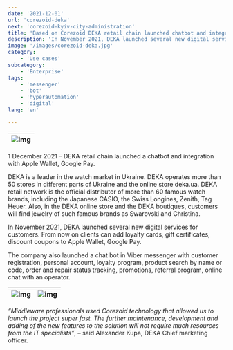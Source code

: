 ```yaml
---
date: '2021-12-01'
url: 'corezoid-deka'
next: 'corezoid-kyiv-city-administration'
title: 'Based on Corezoid DEKA retail chain launched chatbot and integration with Apple Wallet, Google Pay'
description: 'In November 2021, DEKA launched several new digital services for customers.'
image: '/images/corezoid-deka.jpg'
category:
    - 'Use cases'
subcategory:
	- 'Enterprise'
tags:
    - 'messenger'
    - 'bot'
    - 'hyperautomation'
    - 'digital'
lang: 'en' 

---
```


| ![img](/images/corezoid-deka.jpg) |
| :---: |

1 December 2021 – DEKA retail chain launched a chatbot and integration with Apple Wallet, Google Pay.

DEKA is a leader in the watch market in Ukraine. DEKA operates more than 50 stores in different parts of Ukraine and the online store deka.ua. DEKA retail network is the official distributor of more than 60 famous watch brands, including the Japanese CASIO, the Swiss Longines, Zenith, Tag Heuer. Also, in the DEKA online store and the DEKA boutiques, customers will find jewelry of such famous brands as Swarovski and Christina.

In November 2021, DEKA launched several new digital services for customers. From now on clients can add loyalty cards, gift certificates, discount coupons to Apple Wallet, Google Pay.

The company also launched a chat bot in Viber messenger with customer registration, personal account, loyalty program, product search by name or code, order and repair status tracking, promotions, referral program, online chat with an operator.

| ![img](/images/deka/deka-app.jpg) | ![img](/images/deka/deka-loyalty-card.jpg) |
| :---: | :---: |

*“Middleware professionals used Corezoid technology that allowed us to launch the project super fast. The further maintenance, development and adding of the new features to the solution will not require much resources from the IT specialists”*, – said Alexander Kupa, DEKA Chief marketing officer.
